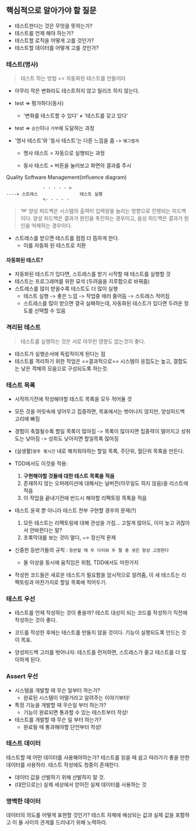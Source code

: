 ## 핵심적으로 알아가야 할 질문
* 테스트한다는 것은 무엇을 뜻하는가?
* 테스트를 언제 해야 하는가?
* 테스트할 로직을 어떻게 고를 것인가?
* 테스트할 데이터를 어떻게 고를 것인가?

### 테스트(명사)
>테스트 하는 방법 => 자동화된 테스트를 만들어라
* 아무리 작은 변화라도 테스트하지 않고 릴리즈 하지 않는다.

-   test => 평가하다(동사)
    
    -   '변화를 테스트할 수 있다' ≠ '테스트를 갖고 있다'
        
    
-   test => `승인`이나 `거부`에 도달하는 과정
    
-   '명사 테스트'와 '동사 테스트'는 다른 느낌을 줌 -> `왜그럴까`
    
    -   명사 테스트 = 자동으로 실행되는 과정
        
    -   동사 테스트 = 버튼을 눌러보고 화면의 결과를 주시

Quality Software Management(influence diagram)
```
              - - - - - >
----> 스트레스                테스트 실행
              <- - - - -
```

> ➿ 양성 피드백은 시스템의 출력이 입력량을 늘리는 방향으로 진행되는 피드백이다. 
> 양성 피드백은 결과가 원인을 촉진하는 경우이고, 음성 피드백은 결과가 원인을 억제하는 경우이다.

* 스트레스를 받으면 테스트를 점점 더 뜸하게 한다.
	* 이를 자동화 된 테스트로 치환

#### 자동화된 테스트?
-   자동화된 테스트가 있다면, 스트레스를 받기 시작할 때 테스트를 실행할 것
-   테스트는 프로그래머를 위한 묘석 (두려움을 지루함으로 바꿔줌)
-   스트레스를 많이 받을수록 테스트도 더 많이 실행
    -   테스트 실행 -> 좋은 느낌 -> 작업중 에러 줄어듬 -> 스트레스 적어짐
    -   스트레스를 많이 받으면 결국 실패하는데, 자동화된 테스트가 있다면 두려운 정도를 선택할 수 있음

### 격리된 테스트
> 테스트를 실행하는 것은 서로 아무런 영향도 없는것이 좋다.
-   테스트가 실행순서에 독립적이게 된다는 점
-   테스트를 격리하기 위한 작업은 ==결과적으로== 시스템이 응집도는 높고, 결합도는 낮은 객체의 모음으로 구성되도록 하는것.

### 테스트 목록
-   시작하기전에 작성해야할 테스트 목록을 모두 적어둘 것
-   모든 것을 머릿속에 넣어두고 집중하면, 목표에서는 벗어나지 않지만, 양성피드백 고리에 빠짐
-   경험이 축절될수록 할일 목록이 많아짐 -> 목록이 많아지면 집중력이 떨어지고 성취도는 낮아짐 -> 성취도 낮아지면 할일목록 많아짐
-   (실생활)`향후 몇시간` 내로 해치워야하는 할일 목록, 주단위, 월단위 목록을 만든다.
    
-   TDD에서도 이것을 적용:
    1.  **구현해야할 것들에 대한 테스트 목록을 적음**
    2.  존재하지 않는 오퍼레이션에 대해서는 널버전(아무일도 하지 않음)을 리스트에 적음
    3.  이 작업을 끝내기전에 반드시 해야할 리팩토링 목록을 적음
-   테스트 윤곽 뿐 아니라 테스트 전부 구현할 경우의 문제(?)
    1.  모든 테스트는 리팩토링에 대해 관성을 가짐...
		고칠게 많아도, 이미 늦고 귀찮아서 안바뀐다는 말?
    2.  초록막대를 보는 것이 멀다, ~> 정신적 문제
-   신중한 등반가들의 규칙 : `등반할 때 두 다리와 두 팔 중 셋은 항상 고정한다`
    -   둘 이상을 동시에 움직임은 위험, TDD에서도 마찬가지
-   작성한 코드들은 새로운 테스트가 필요함을 암시적으로 알려줌, 이 새 테스트는 리팩토링과 마찬가지로 할일 목록에 적어두기.

### 테스트 우선
* 테스트를 언제 작성하는 것이 좋을까? 테스트 대상이 되는 코드를 작성하기 직전에 작성하는 것이 좋다.

* 코드를 작성한 후에는 테스트를 만들지 않을 것이다. 기능이 실행되도록 만드는 것이 목표.

* 양성피드백 고리를 벗어나자: 테스트를 먼저하면, 스트레스가 줄고 테스트를 더 많이하게 된다.

### Assert 우선
-   시스템을 개발할 때 무슨 일부터 하는가?
    -   완료된 시스템이 어떨거라고 알려주는 이야기부터!
-   특정 기능을 개발할 때 무슨일 부터 하는가?
    -   기능이 완료되면 통과할 수 있는 테스트부터 작성!
-   테스트를 개발할 때 무슨 일 부터 하는가?
    -   완료될 때 통과해야할 단언부터 작성!

### 테스트 데이터

테스트할 때 어떤 데이터를 사용해야하는가? 테스트를 읽을 때 쉽고 따라가기 좋을 만한 데이터를 사용하라. 테스트 작성에도 청중이 존재한다.

-   데이터 값을 산발하기 위해 산발하지 말 것.
-   (대안으로는) 실제 세상에서 얻어진 실제 데이터를 사용하는 것
    

### 명백한 데이터

데이터의 의도를 어떻게 표현할 것인가? 테스트 자체에 예상되는 값과 실제 값을 포함하고 이 둘 사이의 관게를 드러내기 위해 노력하라.